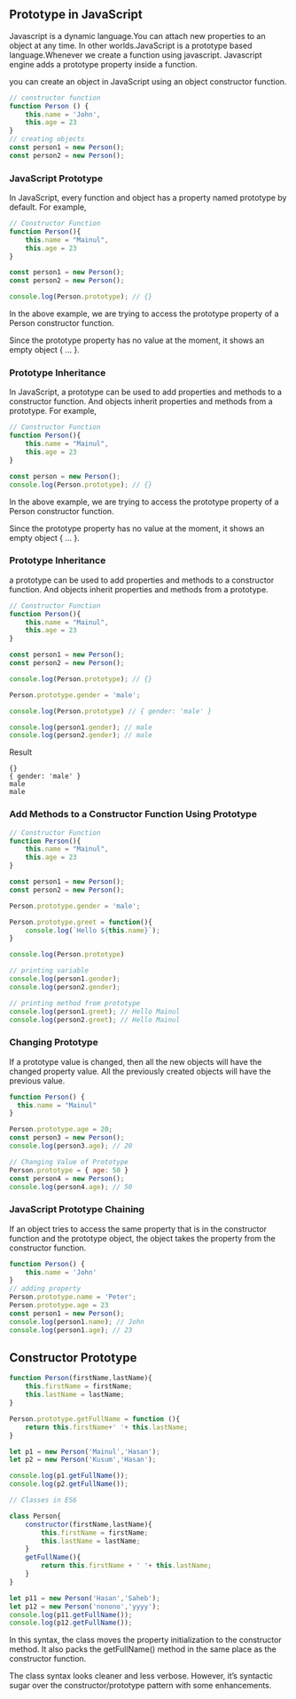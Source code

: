 ## Prototype in JavaScript

Javascript is a dynamic language.You can attach new properties to an object at any time.
In other worlds.JavaScript is a prototype based language.Whenever we create a function using javascript. Javascript engine adds a prototype property inside a function.

you can create an object in JavaScript using an object constructor function.

```js
// constructor function
function Person () {
    this.name = 'John',
    this.age = 23
}
// creating objects
const person1 = new Person();
const person2 = new Person();
```
### JavaScript Prototype
In JavaScript, every function and object has a property named prototype by default. For example,
```js
// Constructor Function
function Person(){
    this.name = "Mainul",
    this.age = 23
}

const person1 = new Person();
const person2 = new Person();

console.log(Person.prototype); // {}
```

In the above example, we are trying to access the prototype property of a Person constructor function.

Since the prototype property has no value at the moment, it shows an empty object { ... }.

### Prototype Inheritance
In JavaScript, a prototype can be used to add properties and methods to a constructor function. And objects inherit properties and methods from a prototype. For example,

```js
// Constructor Function
function Person(){
    this.name = "Mainul",
    this.age = 23
}

const person = new Person();
console.log(Person.prototype); // {}
```

In the above example, we are trying to access the prototype property of a Person constructor function.

Since the prototype property has no value at the moment, it shows an empty object { ... }.

### Prototype Inheritance
a prototype can be used to add properties and methods to a constructor function. And objects inherit properties and methods from a prototype.

```js
// Constructor Function
function Person(){
    this.name = "Mainul",
    this.age = 23
}

const person1 = new Person();
const person2 = new Person();

console.log(Person.prototype); // {}

Person.prototype.gender = 'male';

console.log(Person.prototype) // { gender: 'male' }

console.log(person1.gender); // male
console.log(person2.gender); // male

```
Result

    {}
    { gender: 'male' }
    male
    male

### Add Methods to a Constructor Function Using Prototype

```js
// Constructor Function
function Person(){
    this.name = "Mainul",
    this.age = 23
}

const person1 = new Person();
const person2 = new Person();

Person.prototype.gender = 'male';

Person.prototype.greet = function(){
    console.log(`Hello ${this.name}`);
}

console.log(Person.prototype)

// printing variable 
console.log(person1.gender);
console.log(person2.gender);

// printing method from prototype
console.log(person1.greet); // Hello Mainul 
console.log(person2.greet); // Hello Mainul
```
### Changing Prototype
If a prototype value is changed, then all the new objects will have the changed property value. All the previously created objects will have the previous value.

```js
function Person() {
  this.name = "Mainul"
}

Person.prototype.age = 20;
const person3 = new Person();
console.log(person3.age); // 20

// Changing Value of Prototype
Person.prototype = { age: 50 }
const person4 = new Person();
console.log(person4.age); // 50

```
### JavaScript Prototype Chaining

If an object tries to access the same property that is in the constructor function and the prototype object, the object takes the property from the constructor function. 

```js
function Person() {
    this.name = 'John'
}
// adding property 
Person.prototype.name = 'Peter';
Person.prototype.age = 23
const person1 = new Person();
console.log(person1.name); // John
console.log(person1.age); // 23
```

## Constructor Prototype
```js
function Person(firstName,lastName){
    this.firstName = firstName;
    this.lastName = lastName;
}

Person.prototype.getFullName = function (){
    return this.firstName+' '+ this.lastName;
}

let p1 = new Person('Mainul','Hasan');
let p2 = new Person('Kusum','Hasan');

console.log(p1.getFullName());
console.log(p2.getFullName());

// Classes in ES6

class Person{
    constructor(firstName,lastName){
        this.firstName = firstName;
        this.lastName = lastName;
    }
    getFullName(){
        return this.firstName + ' '+ this.lastName;
    }
}

let p11 = new Person('Hasan','Saheb');
let p12 = new Person('nonono','yyyy');
console.log(p11.getFullName());
console.log(p12.getFullName());

```
In this syntax, the class moves the property initialization to the constructor method. It also packs the getFullName() method in the same place as the constructor function.

The class syntax looks cleaner and less verbose. However, it’s syntactic sugar over the constructor/prototype pattern with some enhancements.
